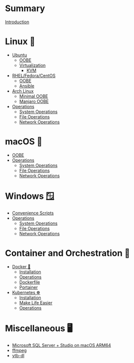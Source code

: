# Summary

[Introduction](README.md)

# Linux 🐧

- [Ubuntu]()
  - [OOBE](linux/ubuntu/oobe.md)
  - [Virtualization]()
    - [KVM](linux/ubuntu/virt/type-1-vm.md)
- [RHEL/Fedora/CentOS]()
  - [OOBE](linux/fedora/oobe.md)
  - [Ansible](linux/fedora/ansible.md)
- [Arch Linux]()
  - [Minimal OOBE](linux/arch/minimal-oobe.md)
  - [Manjaro OOBE](linux/arch/manjaro-oobe.md)
- [Operations]()
  - [System Operations](linux/sys-ops.md)
  - [File Operations](linux/file-ops.md)
  - [Network Operations](linux/net-ops.md)

# macOS 🍎

- [OOBE](macos/oobe.md)
- [Operations]()
  - [System Operations](macos/sys-ops.md)
  - [File Operations](macos/file-ops.md)
  - [Network Operations](macos/net-ops.md)

# Windows 🪟

- [Convenience Scripts](windows/scripts.md)
- [Operations]()
  - [System Operations](windows/sys-ops.md)
  - [File Operations](windows/file-ops.md)
  - [Network Operations](windows/net-ops.md)

# Container and Orchestration 🚢

- [Docker 🐋](container/docker/index.md)
  - [Installation](container/docker/install.md)
  - [Operations](container/docker/operations.md)
  - [Dockerfile](container/docker/Dockerfile.md)
  - [Portainer](container/docker/portainer.md)
- [Kubernetes ☸️](container/k8s/index.md)
  - [Installation](container/k8s/install.md)
  - [Make Life Easier](container/k8s/helpers.md)
  - [Operations](container/k8s/operations.md)

# Miscellaneous 🖥️

- [Microsoft SQL Server + Studio on macOS ARM64](misc/mssql-macos-arm64.md)
- [ffmpeg](misc/ffmpeg.md)
- [ytb-dl](misc/ytb-dl.md)
